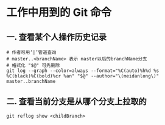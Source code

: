 # 工作中用到的 Git 命令

## 一. 查看某个人操作历史记录
```shell
# 作者可用‘|’管道查询
# master..<branchName> 表示 master以后的branchName分支
# 格式化 "$@" 可先删除
git log --graph --color=always --format="%C(auto)%h%d %s %C(black)%C(bold)%cr %an" "$@" --author="\(meidanlong\)" master..branchName
```


## 二. 查看当前分支是从哪个分支上拉取的
```shell
git reflog show <childBranch>
```






<ad/>
<comment/>